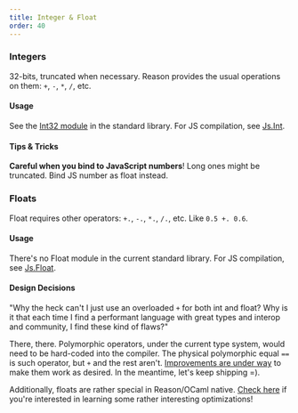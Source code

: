 ```yaml
---
title: Integer & Float
order: 40
---
```


### Integers

32-bits, truncated when necessary. Reason provides the usual operations on them: `+`, `-`, `*`, `/`, etc.

#### Usage

See the [Int32 module](/api/Int32.html) in the standard library. For JS compilation, see [Js.Int](https://bucklescript.github.io/bucklescript/api/Js.Int.html).

#### Tips & Tricks

**Careful when you bind to JavaScript numbers**! Long ones might be truncated. Bind JS number as float instead.

### Floats

Float requires other operators: `+.`, `-.`, `*.`, `/.`, etc. Like `0.5 +. 0.6`.

#### Usage

There's no Float module in the current standard library. For JS compilation, see [Js.Float](https://bucklescript.github.io/bucklescript/api/Js.Float.html).

#### Design Decisions

"Why the heck can't I just use an overloaded `+` for both int and float? Why is it that each time I find a performant language with great types and interop and community, I find these kind of flaws?"

There, there. Polymorphic operators, under the current type system, would need to be hard-coded into the compiler. The physical polymorphic equal `==` is such operator, but `+` and the rest aren't. [Improvements are under way](https://www.reddit.com/r/ocaml/comments/2vyk10/modular_implicits/) to make them work as desired. In the meantime, let's keep shipping =).

Additionally, floats are rather special in Reason/OCaml native. [Check here](http://www.lexifi.com/blog/unboxed-floats-ocaml) if you're interested in learning some rather interesting optimizations!
